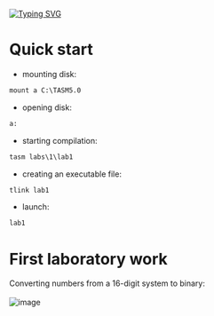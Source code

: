 [![Typing SVG](https://readme-typing-svg.herokuapp.com?color=%2336BCF7&lines=Laboratory+work+in+assembler)](https://git.io/typing-svg)
# Quick start
- mounting disk:
```cmd
mount a C:\TASM5.0
```
- opening disk:
```cmd
a:
```
- starting compilation:
```cmd
tasm labs\1\lab1
```
- creating an executable file:
```cmd
tlink lab1
```
- launch:
```cmd
lab1
```
 # First laboratory work 
  Converting numbers from a 16-digit system to binary:
  <br></br>
![image](https://github.com/Kulakov1Dima/laboratory-work-on-assembler/assets/84613812/334de8d8-1261-4e5b-aae4-c03bf7dee3b7)
